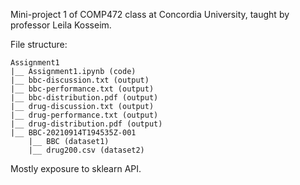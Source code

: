 Mini-project 1 of COMP472 class at Concordia University, taught by professor Leila Kosseim.

File structure:
```
Assignment1
|__ Assignment1.ipynb (code)
|__ bbc-discussion.txt (output)
|__ bbc-performance.txt (output)
|__ bbc-distribution.pdf (output)
|__ drug-discussion.txt (output)
|__ drug-performance.txt (output)
|__ drug-distribution.pdf (output)
|__ BBC-20210914T194535Z-001 
    |__ BBC (dataset1)
    |__ drug200.csv (dataset2)
```

Mostly exposure to sklearn API. 

